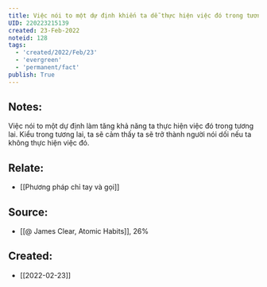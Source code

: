 ```yaml
---
title: Việc nói to một dự định khiến ta dễ thực hiện việc đó trong tương lai
UID: 220223215139
created: 23-Feb-2022
noteid: 128
tags:
  - 'created/2022/Feb/23'
  - 'evergreen'
  - 'permanent/fact'
publish: True
---
```

## Notes:
Việc nói to một dự định làm tăng khả năng ta thực hiện việc đó trong tương lai. Kiểu trong tương lai, ta sẽ cảm thấy ta sẽ trở thành người nói dối nếu ta không thực hiện việc đó.

## Relate:
- [[Phương pháp chỉ tay và gọi]]

## Source:
- [[@ James Clear, Atomic Habits]], 26%





## Created:
- [[2022-02-23]]
